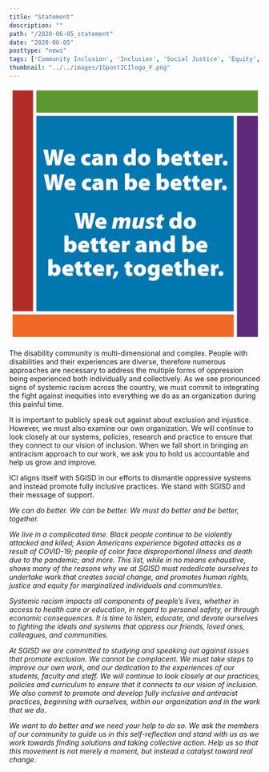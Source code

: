 ```yaml
---
title: "Statement"
description: ""
path: "/2020-06-05_statement"
date: "2020-06-05"
posttype: "news"
tags: ['Community Inclusion', 'Inclusion', 'Social Justice', 'Equity', 'Human Rights']
thumbnail: "../../images/IGpostICIlogo_F.png"
---
```




![We can do better, we can be better. We must do better and be better, together](../../images/IGpostICIlogo_F.png )


The disability community is multi-dimensional and complex. People with disabilities and their experiences are diverse, therefore numerous approaches are necessary to address the multiple forms of oppression being experienced both individually and collectively. As we see pronounced signs of systemic racism across the country, we must commit to integrating the fight against inequities into everything we do as an organization during this painful time.

It is important to publicly speak out against about exclusion and injustice. However, we must also examine our own organization. We will continue to look closely at our systems, policies, research and practice to ensure that they connect to our vision of inclusion. When we fall short in bringing an antiracism approach to our work, we ask you to hold us accountable and help us grow and improve.

ICI aligns itself with SGISD in our efforts to dismantle oppressive systems and instead promote fully inclusive practices. We stand with SGISD and their message of support.

_We can do better. We can be better. We must do better and be better, together._

_We live in a complicated time. Black people continue to be violently attacked and killed; Asian Americans experience bigoted attacks as a result of COVID-19; people of color face disproportional illness and death due to the pandemic; and more. This list, while in no means exhaustive, shows many of the reasons why we at SGISD must rededicate ourselves to undertake work that creates social change, and promotes human rights, justice and equity for marginalized individuals and communities._

_Systemic racism impacts all components of people’s lives, whether in access to health care or education, in regard to personal safety, or through economic consequences. It is time to listen, educate, and devote ourselves to fighting the ideals and systems that oppress our friends, loved ones, colleagues, and communities._

_At SGISD we are committed to studying and speaking out against issues that promote exclusion. We cannot be complacent. We must take steps to improve our own work, and our dedication to the experiences of our students, faculty and staff. We will continue to look closely at our practices, policies and curriculum to ensure that it connects to our vision of inclusion. We also commit to promote and develop fully inclusive and antiracist practices, beginning with ourselves, within our organization and in the work that we do._

_We want to do better and we need your help to do so. We ask the members of our community to guide us in this self-reflection and stand with us as we work towards finding solutions and taking collective action. Help us so that this movement is not merely a moment, but instead a catalyst toward real change_.

